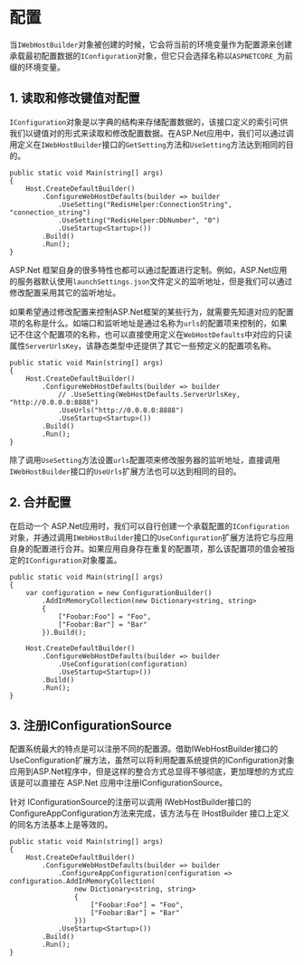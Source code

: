 # 配置

当`IWebHostBuilder`对象被创建的时候，它会将当前的环境变量作为配置源来创建承载最初配置数据的`IConfiguration`对象，但它只会选择名称以`ASPNETCORE_`为前缀的环境变量。

## 1. 读取和修改键值对配置

`IConfiguration`对象是以字典的结构来存储配置数据的，该接口定义的索引可供我们以键值对的形式来读取和修改配置数据。在ASP.Net应用中，我们可以通过调用定义在`IWebHostBuilder`接口的`GetSetting`方法和`UseSetting`方法达到相同的目的。

```csharp{5-6}
public static void Main(string[] args)
{
    Host.CreateDefaultBuilder()
        .ConfigureWebHostDefaults(builder => builder
            .UseSetting("RedisHelper:ConnectionString", "connection_string")
            .UseSetting("RedisHelper:DbNumber", "0")
            .UseStartup<Startup>())
        .Build()
        .Run();
}
```

ASP.Net 框架自身的很多特性也都可以通过配置进行定制。例如，ASP.Net应用的服务器默认使用`launchSettings.json`文件定义的监听地址，但是我们可以通过修改配置采用其它的监听地址。

如果希望通过修改配置来控制ASP.Net框架的某些行为，就需要先知道对应的配置项的名称是什么。如端口和监听地址是通过名称为`urls`的配置项来控制的，如果记不住这个配置项的名称，也可以直接使用定义在`WebHostDefaults`中对应的只读属性`ServerUrlsKey`，该静态类型中还提供了其它一些预定义的配置项名称。

```csharp{5-6}
public static void Main(string[] args)
{
    Host.CreateDefaultBuilder()
        .ConfigureWebHostDefaults(builder => builder
            // .UseSetting(WebHostDefaults.ServerUrlsKey, "http://0.0.0.0:8888")
            .UseUrls("http://0.0.0.0:8888")
            .UseStartup<Startup>())
        .Build()
        .Run();
}
```

除了调用`UseSetting`方法设置`urls`配置项来修改服务器的监听地址，直接调用`IWebHostBuilder`接口的`UseUrls`扩展方法也可以达到相同的目的。

## 2. 合并配置

在启动一个 ASP.Net应用时，我们可以自行创建一个承载配置的`IConfiguration`对象，并通过调用`IWebHostBuilder`接口的`UseConfiguration`扩展方法将它与应用自身的配置进行合并。如果应用自身存在重复的配置项，那么该配置项的值会被指定的`IConfiguration`对象覆盖。

```csharp{3-8,12}
public static void Main(string[] args)
{
    var configuration = new ConfigurationBuilder()
        .AddInMemoryCollection(new Dictionary<string, string>
        {
            ["Foobar:Foo"] = "Foo",
            ["Foobar:Bar"] = "Bar"
        }).Build();

    Host.CreateDefaultBuilder()
        .ConfigureWebHostDefaults(builder => builder
            .UseConfiguration(configuration)   
            .UseStartup<Startup>())
        .Build()
        .Run();
}
```

## 3. 注册IConfigurationSource

配置系统最大的特点是可以注册不同的配置源。借助IWebHostBuilder接口的UseConfiguration扩展方法，虽然可以将利用配置系统提供的IConfiguration对象应用到ASP.Net程序中，但是这样的整合方式总显得不够彻底，更加理想的方式应该是可以直接在 ASP.Net 应用中注册IConfigurationSource。

针对 IConfigurationSource的注册可以调用 IWebHostBuilder接口的ConfigureAppConfiguration方法来完成，该方法与在 IHostBuilder 接口上定义的同名方法基本上是等效的。

```csharp{5-10}
public static void Main(string[] args)
{
    Host.CreateDefaultBuilder()
        .ConfigureWebHostDefaults(builder => builder
            .ConfigureAppConfiguration(configuration => configuration.AddInMemoryCollection(
                new Dictionary<string, string>
                {
                    ["Foobar:Foo"] = "Foo",
                    ["Foobar:Bar"] = "Bar"
                }))
            .UseStartup<Startup>())
        .Build()
        .Run();
}
```
